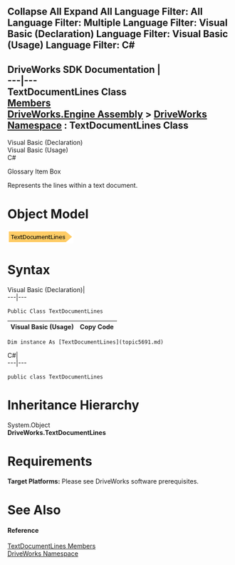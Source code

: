        

 Collapse All Expand All  Language Filter: All  Language Filter: Multiple  Language Filter: Visual Basic (Declaration) Language Filter: Visual Basic (Usage) Language Filter: C#  
---  
DriveWorks SDK Documentation  |   
---|---  
TextDocumentLines Class   
[Members](topic5692.md)   
[DriveWorks.Engine Assembly](topic2156.md) > [DriveWorks Namespace](topic2159.md) : TextDocumentLines Class  
---  
  
Visual Basic (Declaration)    
Visual Basic (Usage)    
C# 

Glossary Item Box

Represents the lines within a text document. 

# Object Model

![](dotnetdiagramimages/image289.png)

# Syntax

Visual Basic (Declaration)|   
---|---  
      
    
    Public Class TextDocumentLines   
  
Visual Basic (Usage)| Copy Code  
---|---  
      
    
    Dim instance As [TextDocumentLines](topic5691.md)  
  
C#|   
---|---  
      
    
    public class TextDocumentLines   
  
# Inheritance Hierarchy

System.Object  
**DriveWorks.TextDocumentLines**  


# Requirements

**Target Platforms:** Please see DriveWorks software prerequisites.

# See Also

#### Reference

[TextDocumentLines Members](topic5692.md)   
[DriveWorks Namespace](topic2159.md)


